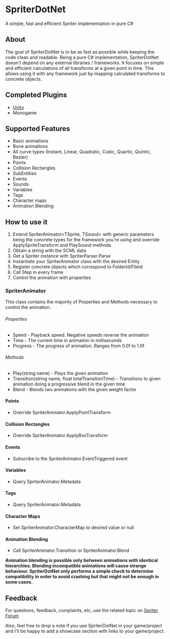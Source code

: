 # SpriterDotNet
A simple, fast and efficient Spriter implementation in pure C#

## About
The goal of SpriterDotNet is to be as fast as possible while keeping the code clean and readable. 
Being a pure C# implementation, SpriterDotNet doesn't depend on any external libraries / frameworks. It focuses on simple and efficient calculations of all transforms at a given point in time. This allows using it with any framework just by mapping calculated transforms to concrete objects.

## Completed Plugins
* [Unity](https://github.com/loodakrawa/SpriterDotNet/tree/master/SpriterDotNet.Unity)
* Monogame

## Supported Features
* Basic animations
* Bone animations
* All curve types (Instant, Linear, Quadratic, Cubic, Quartic, Quintic, Bezier)
* Points
* Collision Rectangles
* SubEntities
* Events
* Sounds
* Variables
* Tags
* Character maps
* Animation Blending

## How to use it
1. Extend SpriterAnimator<TSprite, TSound> with generic parameters being the concrete types for the framework you're using and override ApplySpriteTransform and PlaySound methods
2. Obtain a string with the SCML data
3. Get a Spriter instance with SpriterParser.Parse
4. Instantiate your SpriterAnimator class with the desired Entity
5. Register concrete objects which correspond to FolderId/FileId
6. Call Step in every frame
7. Control the animation with properties

### SpriterAnimator
This class contains the majority of Properties and Methods necessary to control the animation.

###### Properties
* Speed - Playback speed. Negative speeds reverse the animation
* Time - The current time in animation in milliseconds
* Progress - The progress of animation. Ranges from 0.0f to 1.0f

######  Methods
* Play(string name) - Plays the given animation
* Transition(string name, float totalTransitionTime) - Transitions to given animation doing a progressive blend in the given time
* Blend - Blends two animations with the given weight factor

#### Points
* Override SpriterAnimator.ApplyPointTransform

#### Collision Rectangles
* Override SpriterAnimator.ApplyBoxTransform

#### Events
* Subscribe to the SpriterAnimator.EventTriggered event

#### Variables
* Query SpriterAnimator.Metadata

#### Tags
* Query SpriterAnimator.Metadata

#### Character Maps
* Set SpriterAnimator.CharacterMap to desired value or null

#### Animation Blending
* Call SpriterAnimator.Transition or SpriterAnimator.Blend

**Animation blending is possible only between animations with identical hierarchies. Blending incompatible animations will cause strange behaviour. SpriterDotNet only performs a simple check to determine compatibility in order to avoid crashing but that might not be enough in some cases.**

## Feedback
For questions, feedback, complaints, etc, use the related topic on [Spriter Forum](http://brashmonkey.com/forum/index.php?/topic/4166-spriterdotnet-an-implementation-for-all-c-frameworks/)

Also, feel free to drop a note if you use SpriterDotNet in your game/project and I'll be happy to add a showcase section with links to your game/project.
